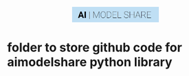 <p align="center"><img width="40%" src="https://github.com/AIModelShare/aimodelshare/blob/master/docs/aimodshare_banner.jpg" /></p>

# folder to store github code for aimodelshare python library
